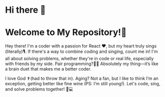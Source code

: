 # Hi there 👋

# Welcome to My Repository!🎉

Hey there! I'm a coder with a passion for React ❤️, but my heart truly sings (literally)🎙️. If there's a way to combine coding and singing, count me in! I'm all about solving problems, whether they're in code or real life, especially with friends by my side. Pair programming?👯‍♂️ Absolutely my thing—it’s like a brain duet that makes me a better coder.

I love God ✝(had to throw that in). Aging? Not a fan, but I like to think I’m an exception, getting better like fine wine (PS: I’m still young!). Let's code, sing, and solve problems together! 🎤💻


